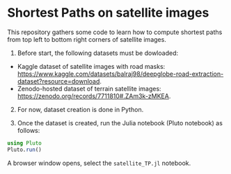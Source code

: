 # Shortest Paths on satellite images

This repository gathers some code to learn how to compute shortest paths from top left to bottom right corners of satellite images.

1. Before start, the following datasets must be dowloaded:

- Kaggle dataset of satellite images with road masks: https://www.kaggle.com/datasets/balraj98/deepglobe-road-extraction-dataset?resource=download. 
- Zenodo-hosted dataset of terrain satellite images: https://zenodo.org/records/7711810#.ZAm3k-zMKEA.

2. For now, dataset creation is done in Python.

3. Once the dataset is created, run the Julia notebook (Pluto notebook) as follows:

```julia
using Pluto
Pluto.run()
```
A browser window opens, select the `satellite_TP.jl` notebook.
